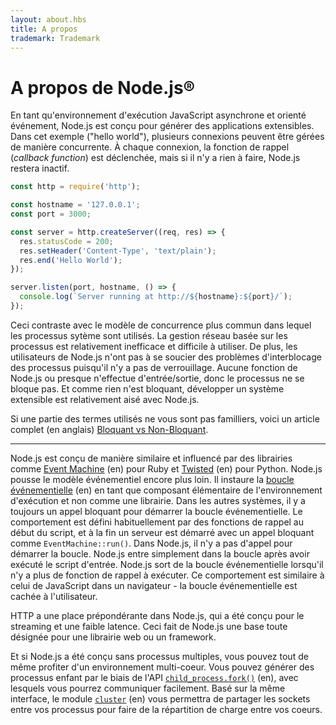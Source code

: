 ```yaml
---
layout: about.hbs
title: A propos
trademark: Trademark
---
```


# A propos de Node.js®

En tant qu'environnement d'exécution JavaScript asynchrone et orienté événement, Node.js est conçu pour générer des applications extensibles. Dans cet exemple ("hello world"), plusieurs connexions peuvent être gérées de manière concurrente. À chaque connexion, la fonction de rappel (_callback function_) est déclenchée, mais si il n'y a rien à faire, Node.js restera inactif.

```javascript
const http = require('http');

const hostname = '127.0.0.1';
const port = 3000;

const server = http.createServer((req, res) => {
  res.statusCode = 200;
  res.setHeader('Content-Type', 'text/plain');
  res.end('Hello World');
});

server.listen(port, hostname, () => {
  console.log(`Server running at http://${hostname}:${port}/`);
});
```

Ceci contraste avec le modèle de concurrence plus commun dans lequel les processus sytème sont utilisés. La gestion réseau basée sur les processus est relativement inefficace et difficile à utiliser. De plus, les utilisateurs de Node.js n'ont pas à se soucier des problèmes d'interblocage des processus puisqu'il n'y a pas de verrouillage. Aucune fonction de Node.js ou presque n'effectue d'entrée/sortie, donc le processus ne se bloque pas. Et comme rien n'est bloquant, développer un système extensible est relativement aisé avec Node.js.

Si une partie des termes utilisés ne vous sont pas familliers, voici un article complet (en anglais) [Bloquant vs Non-Bloquant](/en/docs/guides/blocking-vs-non-blocking/).

---

Node.js est conçu de manière similaire et influencé par des librairies comme [Event Machine](https://github.com/eventmachine/eventmachine) (en) pour Ruby et [Twisted](https://twistedmatrix.com/trac/) (en) pour Python. Node.js pousse le modèle événementiel encore plus loin. Il instaure la [boucle événementielle](/en/docs/guides/event-loop-timers-and-nexttick/) (en) en tant que composant élémentaire de l'environnement d'exécution et non comme une librairie. Dans les autres systèmes, il y a toujours un appel bloquant pour démarrer la boucle événementielle. Le comportement est défini habituellement par des fonctions de rappel au début du script, et à la fin un serveur est démarré avec un appel bloquant comme `EventMachine::run()`. Dans Node.js, il n'y a pas d'appel pour démarrer la boucle. Node.js entre simplement dans la boucle après avoir exécuté le script d'entrée. Node.js sort de la boucle événementielle lorsqu'il n'y a plus de fonction de rappel à exécuter. Ce comportement est similaire à celui de JavaScript dans un navigateur - la boucle événementielle est cachée à l'utilisateur.

HTTP a une place prépondérante dans Node.js, qui a été conçu pour le streaming et une faible latence. Ceci fait de Node.js une base toute désignée pour une librairie web ou un framework.

Et si Node.js a été conçu sans processus multiples, vous pouvez tout de même profiter d'un environnement multi-coeur. Vous pouvez générer des processus enfant par le biais de l'API [`child_process.fork()`][] (en), avec lesquels vous pourrez communiquer facilement. Basé sur la même interface, le module [`cluster`][] (en) vous permettra de partager les sockets entre vos processus pour faire de la répartition de charge entre vos coeurs.

[Blocking vs. Non-Blocking]: /en/docs/guides/blocking-vs-non-blocking/
[`child_process.fork()`]: https://nodejs.org/api/child_process.html#child_process_child_process_fork_modulepath_args_options
[`cluster`]: https://nodejs.org/api/cluster.html
[event loop]: /en/docs/guides/event-loop-timers-and-nexttick/
[Event Machine]: https://github.com/eventmachine/eventmachine
[Twisted]: https://twistedmatrix.com/trac/
